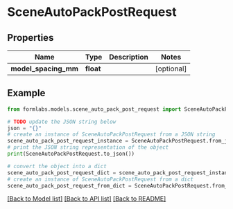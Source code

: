 # SceneAutoPackPostRequest


## Properties

Name | Type | Description | Notes
------------ | ------------- | ------------- | -------------
**model_spacing_mm** | **float** |  | [optional] 

## Example

```python
from formlabs.models.scene_auto_pack_post_request import SceneAutoPackPostRequest

# TODO update the JSON string below
json = "{}"
# create an instance of SceneAutoPackPostRequest from a JSON string
scene_auto_pack_post_request_instance = SceneAutoPackPostRequest.from_json(json)
# print the JSON string representation of the object
print(SceneAutoPackPostRequest.to_json())

# convert the object into a dict
scene_auto_pack_post_request_dict = scene_auto_pack_post_request_instance.to_dict()
# create an instance of SceneAutoPackPostRequest from a dict
scene_auto_pack_post_request_from_dict = SceneAutoPackPostRequest.from_dict(scene_auto_pack_post_request_dict)
```
[[Back to Model list]](../README.md#documentation-for-models) [[Back to API list]](../README.md#documentation-for-api-endpoints) [[Back to README]](../README.md)


